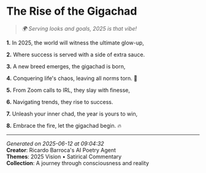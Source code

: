 # The Rise of the Gigachad

> *🌍 Serving looks and goals, 2025 is that vibe!*

**1.** In 2025, the world will witness the ultimate glow-up,


**2.** Where success is served with a side of extra sauce.


**3.** A new breed emerges, the gigachad is born,


**4.** Conquering life's chaos, leaving all norms torn. 🌋


**5.** From Zoom calls to IRL, they slay with finesse,


**6.** Navigating trends, they rise to success.


**7.** Unleash your inner chad, the year is yours to win,


**8.** Embrace the fire, let the gigachad begin. 🔥



---

*Generated on 2025-06-12 at 09:04:32*  
**Creator**: Ricardo Barroca's AI Poetry Agent  
**Themes**: 2025 Vision • Satirical Commentary  
**Collection**: A journey through consciousness and reality